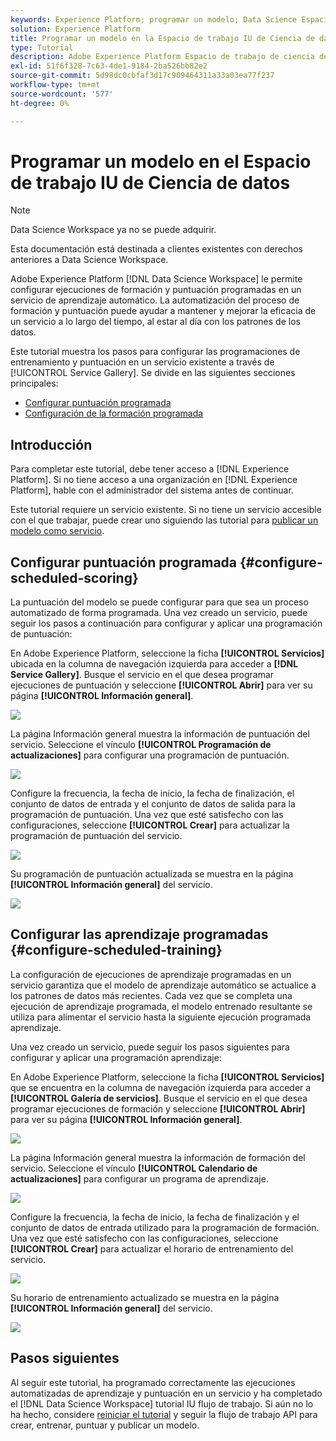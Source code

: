 ```yaml
---
keywords: Experience Platform; programar un modelo; Data Science Espacio de trabajo; temas populares; programar la puntuación; Programar aprendizaje
solution: Experience Platform
title: Programar un modelo en la Espacio de trabajo IU de Ciencia de datos
type: Tutorial
description: Adobe Experience Platform Espacio de trabajo de ciencia de datos le permite configurar la puntuación programada y las ejecuciones de aprendizaje en un servicio de aprendizaje automático. La automatización del proceso de aprendizaje y puntuación puede ayudar a mantener y mejorar la eficiencia de un Servicio a través del tiempo al mantenerse al día con los patrones dentro de sus datos.
exl-id: 51f6f328-7c63-4de1-9184-2ba526bb82e2
source-git-commit: 5d98dc0cbfaf3d17c909464311a33a03ea77f237
workflow-type: tm+mt
source-wordcount: '577'
ht-degree: 0%

---
```


# Programar un modelo en el Espacio de trabajo IU de Ciencia de datos

>[!NOTE]
>
>Data Science Workspace ya no se puede adquirir.
>
>Esta documentación está destinada a clientes existentes con derechos anteriores a Data Science Workspace.

Adobe Experience Platform [!DNL Data Science Workspace] le permite configurar ejecuciones de formación y puntuación programadas en un servicio de aprendizaje automático. La automatización del proceso de formación y puntuación puede ayudar a mantener y mejorar la eficacia de un servicio a lo largo del tiempo, al estar al día con los patrones de los datos.

Este tutorial muestra los pasos para configurar las programaciones de entrenamiento y puntuación en un servicio existente a través de [!UICONTROL Service Gallery]. Se divide en las siguientes secciones principales:

- [Configurar puntuación programada](#configure-scheduled-scoring)
- [Configuración de la formación programada](#configure-scheduled-training)

## Introducción

Para completar este tutorial, debe tener acceso a [!DNL Experience Platform]. Si no tiene acceso a una organización en [!DNL Experience Platform], hable con el administrador del sistema antes de continuar.

Este tutorial requiere un servicio existente. Si no tiene un servicio accesible con el que trabajar, puede crear uno siguiendo las tutorial para [publicar un modelo como servicio](./publish-model-service-ui.md).

## Configurar puntuación programada {#configure-scheduled-scoring}

La puntuación del modelo se puede configurar para que sea un proceso automatizado de forma programada. Una vez creado un servicio, puede seguir los pasos a continuación para configurar y aplicar una programación de puntuación:

En Adobe Experience Platform, seleccione la ficha **[!UICONTROL Servicios]** ubicada en la columna de navegación izquierda para acceder a **[!DNL Service Gallery]**. Busque el servicio en el que desea programar ejecuciones de puntuación y seleccione **[!UICONTROL Abrir]** para ver su página **[!UICONTROL Información general]**.

![](../images/models-recipes/schedule/select_service.png)

La página Información general muestra la información de puntuación del servicio. Seleccione el vínculo **[!UICONTROL Programación de actualizaciones]** para configurar una programación de puntuación.

![](../images/models-recipes/schedule/update_scoring.png)

Configure la frecuencia, la fecha de inicio, la fecha de finalización, el conjunto de datos de entrada y el conjunto de datos de salida para la programación de puntuación. Una vez que esté satisfecho con las configuraciones, seleccione **[!UICONTROL Crear]** para actualizar la programación de puntuación del servicio.

![](../images/models-recipes/schedule/set_scoring_schedule.png)

Su programación de puntuación actualizada se muestra en la página **[!UICONTROL Información general]** del servicio.

![](../images/models-recipes/schedule/scoring_set.png)

## Configurar las aprendizaje programadas {#configure-scheduled-training}

La configuración de ejecuciones de aprendizaje programadas en un servicio garantiza que el modelo de aprendizaje automático se actualice a los patrones de datos más recientes. Cada vez que se completa una ejecución de aprendizaje programada, el modelo entrenado resultante se utiliza para alimentar el servicio hasta la siguiente ejecución programada aprendizaje.

Una vez creado un servicio, puede seguir los pasos siguientes para configurar y aplicar una programación aprendizaje:

En Adobe Experience Platform, seleccione la ficha **[!UICONTROL Servicios]** que se encuentra en la columna de navegación izquierda para acceder a **[!UICONTROL Galería de servicios]**. Busque el servicio en el que desea programar ejecuciones de formación y seleccione **[!UICONTROL Abrir]** para ver su página **[!UICONTROL Información general]**.

![](../images/models-recipes/schedule/select_service.png)

La página Información general muestra la información de formación del servicio. Seleccione el vínculo **[!UICONTROL Calendario de actualizaciones]** para configurar un programa de aprendizaje.

![](../images/models-recipes/schedule/update_training.png)

Configure la frecuencia, la fecha de inicio, la fecha de finalización y el conjunto de datos de entrada utilizado para la programación de formación. Una vez que esté satisfecho con las configuraciones, seleccione **[!UICONTROL Crear]** para actualizar el horario de entrenamiento del servicio.

![](../images/models-recipes/schedule/set_training_schedule.png)

Su horario de entrenamiento actualizado se muestra en la página **[!UICONTROL Información general]** del servicio.

![](../images/models-recipes/schedule/training_set.png)

## Pasos siguientes

Al seguir este tutorial, ha programado correctamente las ejecuciones automatizadas de aprendizaje y puntuación en un servicio y ha completado el [!DNL Data Science Workspace] tutorial IU flujo de trabajo. Si aún no lo ha hecho, considere [reiniciar el tutorial](./create-retails-sales-dataset.md) y seguir la flujo de trabajo API para crear, entrenar, puntuar y publicar un modelo.
